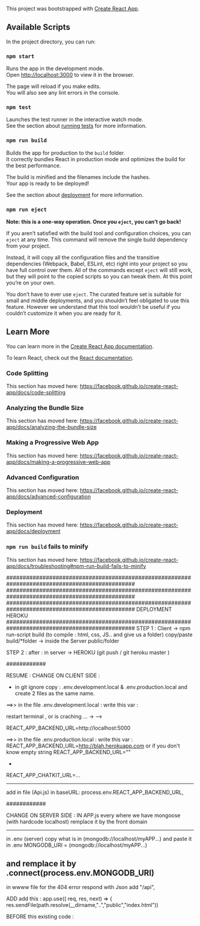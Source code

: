 This project was bootstrapped with [Create React App](https://github.com/facebook/create-react-app).

## Available Scripts

In the project directory, you can run:

### `npm start`

Runs the app in the development mode.<br>
Open [http://localhost:3000](http://localhost:3000) to view it in the browser.

The page will reload if you make edits.<br>
You will also see any lint errors in the console.

### `npm test`

Launches the test runner in the interactive watch mode.<br>
See the section about [running tests](https://facebook.github.io/create-react-app/docs/running-tests) for more information.

### `npm run build`

Builds the app for production to the `build` folder.<br>
It correctly bundles React in production mode and optimizes the build for the best performance.

The build is minified and the filenames include the hashes.<br>
Your app is ready to be deployed!

See the section about [deployment](https://facebook.github.io/create-react-app/docs/deployment) for more information.

### `npm run eject`

**Note: this is a one-way operation. Once you `eject`, you can’t go back!**

If you aren’t satisfied with the build tool and configuration choices, you can `eject` at any time. This command will remove the single build dependency from your project.

Instead, it will copy all the configuration files and the transitive dependencies (Webpack, Babel, ESLint, etc) right into your project so you have full control over them. All of the commands except `eject` will still work, but they will point to the copied scripts so you can tweak them. At this point you’re on your own.

You don’t have to ever use `eject`. The curated feature set is suitable for small and middle deployments, and you shouldn’t feel obligated to use this feature. However we understand that this tool wouldn’t be useful if you couldn’t customize it when you are ready for it.

## Learn More

You can learn more in the [Create React App documentation](https://facebook.github.io/create-react-app/docs/getting-started).

To learn React, check out the [React documentation](https://reactjs.org/).

### Code Splitting

This section has moved here: https://facebook.github.io/create-react-app/docs/code-splitting

### Analyzing the Bundle Size

This section has moved here: https://facebook.github.io/create-react-app/docs/analyzing-the-bundle-size

### Making a Progressive Web App

This section has moved here: https://facebook.github.io/create-react-app/docs/making-a-progressive-web-app

### Advanced Configuration

This section has moved here: https://facebook.github.io/create-react-app/docs/advanced-configuration

### Deployment

This section has moved here: https://facebook.github.io/create-react-app/docs/deployment

### `npm run build` fails to minify

This section has moved here: https://facebook.github.io/create-react-app/docs/troubleshooting#npm-run-build-fails-to-minify

###############################################################################################
###############################################################################################
###############################################################################################
DEPLOYMENT HEROKU
###############################################################################################
STEP 1 :
Client -> npm run-script build (to compile : html, css, JS.. and give us a folder)
copy/paste build/\*folder -> inside the Server public/folder

STEP 2 :
after : in server -> HEROKU (git push / git heroku master )

############

RESUME :
CHANGE ON CLIENT SIDE :

- in git ignore copy : .env.development.local & .env.production.local
  and create 2 files as the same name.

==>> in the file .env.development.local : write this var :

<!-- <!-- environnement variables have to start with react app (otherwise it will not be seen by your APP
A° when you change .env --> restart terminal , or is craching ... -> -->

REACT_APP_BACKEND_URL=http://localhost:5000

==>> in the file .env.production.local : write this var :
REACT_APP_BACKEND_URL=http://blah.herokuapp.com or if you don't know empty string
REACT_APP_BACKEND_URL=""

-

REACT_APP_CHATKIT_URL=...

---

add in file (Api.js)
in baseURL: process.env.REACT_APP_BACKEND_URL,

############

CHANGE ON SERVER SIDE :
IN APP.js every where we have mongoose (with hardcode localhost) remplace it by the front domain

---

in .env (server) copy what is in (mongodb://localhost/myAPP...)
and paste it in .env MONGODB_URI = (mongodb://localhost/myAPP...)

## and remplace it by .connect(process.env.MONGODB_URI)

in wwww file
for the 404 error respond with Json
add "/api",

<!--
// catch 404 and render a not-found.hbs template
app.use("/api",(req, res, next) => {
  res.status(404);
  res.json({ status: 404, message: "404 Not Found !" });
}); -->

ADD add this :
app.use(( req, res, next) => {
res.sendFile(path.resolve(\_\_dirname,"..","public","index.html"))

<!-- to Send react's HTML fil for url that don't begin with /api
(the react router will handle those Urls )

it's __dirname
 -->

BEFORE this existing code :

<!-- 
app.use((err, req, res, next) => {
  console.error('ERROR', req.method, req.path, err);

  // only render if the error ocurred before sending the response
  if (!res.headersSent) {
    res.status(500);
    res.json({ status: 500, message: "There was an error ! Check the terminal 💩" });
  }
});



---- on HEROKU deploy the BAckend only here  (DO ONE TIME)
add coding vars : 
minimum : MONGO URL , SESSION SECRET


ON TERMINAL terminal 
heroku git:remote -a NameOfApp



----- On heroku for the frontEND (DO EACH Time to deploy front)
npm run-script build

-> on FINDER easily : open the build folder created, and copy all what is inside (but not the folder build), and paste it in server in public/: 

---- AND on terminal (server side): 
git add .
git commit -m"add react prodiiuction files"
git push heroku master


---- heroku run node bin/file-seed.js (for each seed file)
